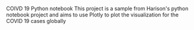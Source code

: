 COIVD 19 Python notebook
This project is a sample from Harison's python notebook project and aims to use Plotly to plot the visualization for the COVID 19 cases
globally 
